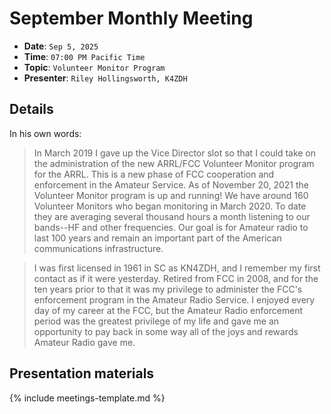 # September Monthly Meeting

* **Date**: `Sep 5, 2025`
* **Time**: `07:00 PM Pacific Time`
* **Topic**: `Volunteer Monitor Program`
* **Presenter**: `Riley Hollingsworth, K4ZDH`

## Details

In his own words:

> In March 2019 I gave up the Vice Director slot so that I could take on the administration of the new ARRL/FCC Volunteer Monitor program for the ARRL.  This is a new phase of FCC cooperation and enforcement in the Amateur Service.  As of November 20, 2021 the Volunteer Monitor program is up and running!  We have around 160 Volunteer Monitors who began monitoring in March 2020.  To date they are averaging several thousand hours a month listening to our bands--HF and other frequencies.  Our goal is for Amateur radio to last 100 years and remain an important part of the American communications infrastructure.

> I was first licensed in 1961 in SC as KN4ZDH, and I remember my first contact as if it were yesterday.  Retired from FCC in 2008, and for the ten years prior to that it was my privilege to administer the FCC's enforcement program in the Amateur Radio Service.  I enjoyed every day of my career at the FCC, but the Amateur Radio enforcement period was the greatest privilege of my life and gave me an opportunity to pay back in some way all of the joys and rewards Amateur Radio gave me.

## Presentation materials

{% include meetings-template.md %}

